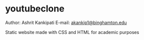 # youtubeclone
Author: Ashrit Kankipati
E-mail: akankip1@binghamton.edu

Static website made with CSS and HTML for academic purposes
